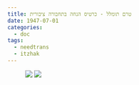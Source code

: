 ```yaml
---
title: טרם תומלל - כרטיס הנחה בתחבורה ציבורית
date: 1947-07-01
categories:
  - doc
tags:
  - needtrans
  - itzhak
---
```


<figure class="half">
    <a  href="/haskindocs/assets/images/1947-07-01-south-judea-public-transport-1.jpg">
    <img src="/haskindocs/assets/images/1947-07-01-south-judea-public-transport-1.jpg"></a>
    <a  href="/haskindocs/assets/images/1947-07-01-south-judea-public-transport-2.jpg">
    <img src="/haskindocs/assets/images/1947-07-01-south-judea-public-transport-2.jpg"></a>
</figure>


